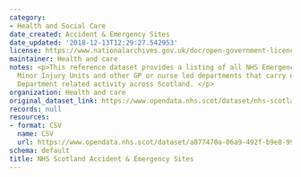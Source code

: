 ```yaml
---
category:
- Health and Social Care
date_created: Accident & Emergency Sites
date_updated: '2018-12-13T12:29:27.542953'
license: https://www.nationalarchives.gov.uk/doc/open-government-licence/version/3/
maintainer: Health and care
notes: <p>This reference dataset provides a listing of all NHS Emergency Departments,
  Minor Injury Units and other GP or nurse led departments that carry out Emergency
  Department related activity across Scotland. </p>
organization: Health and care
original_dataset_link: https://www.opendata.nhs.scot/dataset/nhs-scotland-accident-emergency-sites
records: null
resources:
- format: CSV
  name: CSV
  url: https://www.opendata.nhs.scot/dataset/a877470a-06a9-492f-b9e8-992f758894d0/resource/1a4e3f48-3d9b-4769-80e9-3ef6d27852fe/download/hospital_site_list.csv
schema: default
title: NHS Scotland Accident & Emergency Sites
---
```

